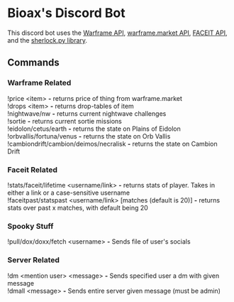 # **Bioax's Discord Bot**
This discord bot uses the [Warframe API](https://docs.warframestat.us/), [warframe.market API](https://warframe.market/api_docs), [FACEIT API](https://developers.faceit.com/docs/auth/api-keys), and the [sherlock.py library](https://github.com/sherlock-project/sherlock).
## **Commands**
### **Warframe Related**
!price \<item> **-** returns price of thing from warframe.market  
!drops \<item> **-** returns drop-tables of item  
!nightwave/nw **-** returns current nightwave challenges  
!sortie **-** returns current sortie missions  
!eidolon/cetus/earth **-** returns the state on Plains of Eidolon  
!orbvallis/fortuna/venus **-** returns the state on Orb Vallis  
!cambiondrift/cambion/deimos/necralisk **-** returns the state on Cambion Drift  

### **Faceit Related**
!stats/faceit/lifetime \<username/link> **-** returns stats of player. Takes in either a link or a case-sensitive username  
!faceitpast/statspast \<username/link> \[matches (default is 20)] **-** returns stats over past x matches, with default being 20

### **Spooky Stuff**
!pull/dox/doxx/fetch \<username> **-** Sends file of user's socials

### **Server Related**
!dm \<mention user> \<message> **-** Sends specified user a dm with given message  
!dmall \<message> **-** Sends entire server given message (must be admin)